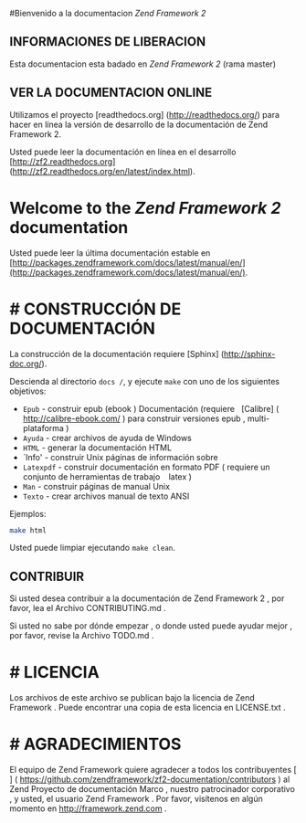 #Bienvenido a la documentacion *Zend Framework 2*

## INFORMACIONES DE LIBERACION

Esta documentacion esta badado en *Zend Framework 2* (rama master)

## VER LA DOCUMENTACION ONLINE

Utilizamos el proyecto [readthedocs.org] (http://readthedocs.org/) para hacer en línea la versión de desarrollo de la 
documentación de Zend Framework 2.

Usted puede leer la documentación en línea en el desarrollo 
[http://zf2.readthedocs.org] (http://zf2.readthedocs.org/en/latest/index.html).
# Welcome to the *Zend Framework 2* documentation

Usted puede leer la última documentación estable en 
[http://packages.zendframework.com/docs/latest/manual/en/](http://packages.zendframework.com/docs/latest/manual/en/).

# # CONSTRUCCIÓN DE DOCUMENTACIÓN

La construcción de la documentación requiere [Sphinx] (http://sphinx-doc.org/).

Descienda al directorio `docs /`, y ejecute `make` con uno de los siguientes 
objetivos:

- `Epub` - construir epub (ebook ) Documentación (requiere
  [Calibre] ( http://calibre-ebook.com/ ) para construir versiones epub , multi-plataforma )
- `Ayuda` - crear archivos de ayuda de Windows
- `HTML` - generar la documentación HTML
- `Info' - construir Unix páginas de información sobre
- `Latexpdf` - construir documentación en formato PDF ( requiere un conjunto de herramientas de trabajo ` ` latex )
- `Man` - construir páginas de manual Unix
- `Texto` - crear archivos manual de texto ANSI

Ejemplos:

``` sh
make html
```

Usted puede limpiar ejecutando `make clean`.

## CONTRIBUIR

Si usted desea contribuir a la documentación de Zend Framework 2 , por favor, lea el
Archivo CONTRIBUTING.md .

Si usted no sabe por dónde empezar , o donde usted puede ayudar mejor , por favor, revise la
Archivo TODO.md .

# # LICENCIA

Los archivos de este archivo se publican bajo la licencia de Zend Framework .
Puede encontrar una copia de esta licencia en LICENSE.txt .

# # AGRADECIMIENTOS

El equipo de Zend Framework quiere agradecer a todos los contribuyentes [ ] ( https://github.com/zendframework/zf2-documentation/contributors ) al Zend
Proyecto de documentación Marco , nuestro patrocinador corporativo , y usted, el usuario Zend Framework .
Por favor, visítenos en algún momento en http://framework.zend.com .
